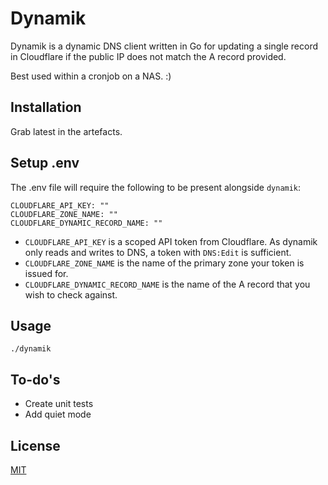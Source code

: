 # Dynamik

Dynamik is a dynamic DNS client written in Go for updating a single record in Cloudflare if the public IP does not match the A record provided.

Best used within a cronjob on a NAS. :) 

## Installation

Grab latest in the artefacts.

## Setup .env

The .env file will require the following to be present alongside `dynamik`:

```
CLOUDFLARE_API_KEY: ""
CLOUDFLARE_ZONE_NAME: ""
CLOUDFLARE_DYNAMIC_RECORD_NAME: ""
```

- `CLOUDFLARE_API_KEY` is a scoped API token from Cloudflare. As dynamik only reads and writes to DNS, a token with `DNS:Edit` is sufficient.
- `CLOUDFLARE_ZONE_NAME` is the name of the primary zone your token is issued for.
- `CLOUDFLARE_DYNAMIC_RECORD_NAME` is the name of the A record that you wish to check against.

## Usage

```shell
./dynamik
```

## To-do's

- Create unit tests
- Add quiet mode

## License

[MIT](https://choosealicense.com/licenses/mit/)
